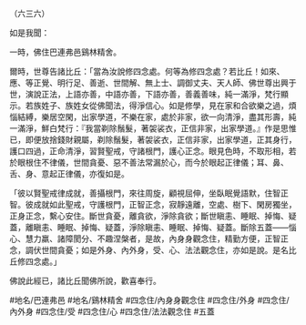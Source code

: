 （六三六）

如是我聞：

一時，佛住巴連弗邑鷄林精舍。

爾時，世尊告諸比丘：「當為汝說修四念處。何等為修四念處？若比丘！如來、應、等正覺、明行足、善逝、世間解、無上士、調御丈夫、天人師、佛世尊出興于世，演說正法，上語亦善，中語亦善，下語亦善，善義善味，純一滿淨，梵行顯示。若族姓子、族姓女從佛聞法，得淨信心。如是修學，見在家和合欲樂之過，煩惱結縛，樂居空閑，出家學道，不樂在家，處於非家，欲一向清淨，盡其形壽，純一滿淨，鮮白梵行：『我當剃除鬚髮，著袈裟衣，正信非家，出家學道。』作是思惟已，即便放捨錢財親屬，剃除鬚髮，著袈裟衣，正信非家，出家學道，正其身行，護口四過，正命清淨，習賢聖戒，守諸根門，護心正念。眼見色時，不取形相，若於眼根住不律儀，世間貪憂、惡不善法常漏於心，而今於眼起正律儀；耳、鼻、舌、身、意起正律儀，亦復如是。

「彼以賢聖戒律成就，善攝根門，來往周旋，顧視屈伸，坐臥眠覺語默，住智正智。彼成就如此聖戒，守護根門，正智正念，寂靜遠離，空處、樹下、閑房獨坐，正身正念，繫心安住。斷世貪憂，離貪欲，淨除貪欲；斷世瞋恚、睡眠、掉悔、疑蓋，離瞋恚、睡眠、掉悔、疑蓋，淨除瞋恚、睡眠、掉悔、疑蓋。斷除五蓋——惱心、慧力羸、諸障閡分、不趣涅槃者，是故，內身身觀念住，精勤方便，正智正念，調伏世間貪憂；如是外身、內外身，受、心、法法觀念住，亦如是說。是名比丘修四念處。」

佛說此經已，諸比丘聞佛所說，歡喜奉行。

#地名/巴連弗邑
#地名/鷄林精舍
#四念住/內身身觀念住
#四念住/外身
#四念住/內外身
#四念住/受
#四念住/心
#四念住/法法觀念住
#五蓋
